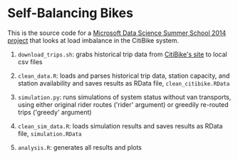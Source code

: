 # Self-Balancing Bikes

This is the source code for a [Microsoft Data Science Summer School 2014 project](https://ds3.research.microsoft.com/projects) that looks at load imbalance in the CitiBike system.

1. `download_trips.sh`: grabs historical trip data from [CitiBike's site](http://citibikenyc.com/system-data) to local csv files

2. `clean_data.R`: loads and parses historical trip data, station capacity, and station availability and saves results as RData file, `clean_citibike.RData`

3. `simulation.py`: runs simulations of system status without van transports, using either original rider routes ('rider' argument) or greedily re-routed trips ('greedy' argument)

4. `clean_sim_data.R`: loads simulation results and saves results as RData file, `simulation.RData`

5. `analysis.R`: generates all results and plots